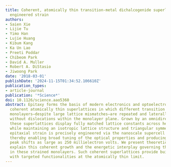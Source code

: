 ```yaml
---
title: Coherent, atomically thin transition-metal dichalcogenide superlattices with
  engineered strain
authors:
- Saien Xie
- Lijie Tu
- Yimo Han
- Lujie Huang
- Kibum Kang
- Ka Un Lao
- Preeti Poddar
- Chibeom Park
- David A. Muller
- Robert A. DiStasio
- Jiwoong Park
date: '2018-03-01'
publishDate: '2024-11-15T01:34:52.106610Z'
publication_types:
- article-journal
publication: '*Science*'
doi: 10.1126/science.aao5360
abstract: Epitaxy forms the basis of modern electronics and optoelectronics. We report
  coherent atomically thin superlattices in which different transition metal dichalcogenide
  monolayers—despite large lattice mismatches—are repeated and laterally integrated
  without dislocations within the monolayer plane. Grown by an omnidirectional epitaxy,
  these superlattices display fully matched lattice constants across heterointerfaces
  while maintaining an isotropic lattice structure and triangular symmetry. This strong
  epitaxial strain is precisely engineered via the nanoscale supercell dimensions,
  thereby enabling broad tuning of the optical properties and producing photoluminescence
  peak shifts as large as 250 millielectron volts. We present theoretical models to
  explain this coherent growth and the energetic interplay governing the ripple formation
  in these strained monolayers. Such coherent superlattices provide building blocks
  with targeted functionalities at the atomically thin limit.
---
```

